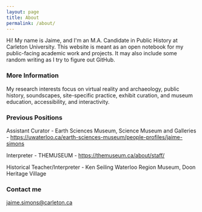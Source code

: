 ```yaml
---
layout: page
title: About
permalink: /about/
---
```


Hi! My name is Jaime, and I'm an M.A. Candidate in Public History at Carleton University. This website is meant as an open notebook for my public-facing academic work and projects. It may also include some random writing as I try to figure out GitHub.

### More Information

My research interests focus on virtual reality and archaeology, public history, soundscapes, site-specific practice, exhibit curation, and museum education, accessibility, and interactivity.

### Previous Positions

Assistant Curator - Earth Sciences Museum, Science Museum and Galleries - https://uwaterloo.ca/earth-sciences-museum/people-profiles/jaime-simons

Interpreter - THEMUSEUM - https://themuseum.ca/about/staff/

Historical Teacher/Interpreter - Ken Seiling Waterloo Region Museum, Doon Heritage Village


### Contact me

[jaime.simons@carleton.ca](mailto:jaime.simons@carleton.ca)
